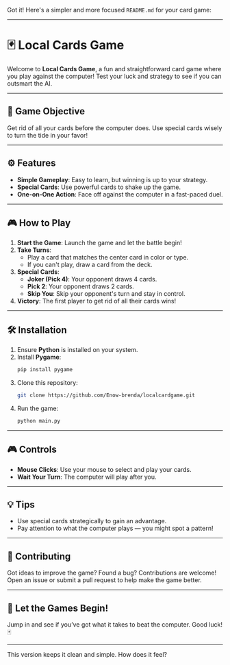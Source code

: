 Got it! Here's a simpler and more focused `README.md` for your card game:  

---

# 🃏 Local Cards Game

Welcome to **Local Cards Game**, a fun and straightforward card game where you play against the computer! Test your luck and strategy to see if you can outsmart the AI.  

---

## 🎯 Game Objective

Get rid of all your cards before the computer does. Use special cards wisely to turn the tide in your favor!  

---

## ⚙️ Features

- **Simple Gameplay**: Easy to learn, but winning is up to your strategy.  
- **Special Cards**: Use powerful cards to shake up the game.  
- **One-on-One Action**: Face off against the computer in a fast-paced duel.  

---

## 🎮 How to Play  

1. **Start the Game**: Launch the game and let the battle begin!  
2. **Take Turns**:  
   - Play a card that matches the center card in color or type.  
   - If you can't play, draw a card from the deck.  
3. **Special Cards**:  
   - **Joker (Pick 4)**: Your opponent draws 4 cards.  
   - **Pick 2**: Your opponent draws 2 cards.  
   - **Skip You**: Skip your opponent's turn and stay in control.  
4. **Victory**: The first player to get rid of all their cards wins!  

---

## 🛠️ Installation  

1. Ensure **Python** is installed on your system.  
2. Install **Pygame**:  
   ```bash
   pip install pygame
   ```  
3. Clone this repository:  
   ```bash
   git clone https://github.com/Enow-brenda/localcardgame.git
   ```  
4. Run the game:  
   ```bash
   python main.py
   ```  

---

## 🎮 Controls  

- **Mouse Clicks**: Use your mouse to select and play your cards.  
- **Wait Your Turn**: The computer will play after you.  

---

## 💡 Tips  

- Use special cards strategically to gain an advantage.  
- Pay attention to what the computer plays — you might spot a pattern!  

---

## 🤝 Contributing  

Got ideas to improve the game? Found a bug? Contributions are welcome! Open an issue or submit a pull request to help make the game better.  

---

## 🎉 Let the Games Begin!  

Jump in and see if you’ve got what it takes to beat the computer. Good luck! 🃏  

---  

This version keeps it clean and simple. How does it feel?

